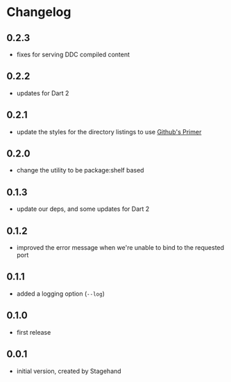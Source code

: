# Changelog

## 0.2.3

- fixes for serving DDC compiled content

## 0.2.2

- updates for Dart 2

## 0.2.1

- update the styles for the directory listings to use
  [Github's Primer](primer.github.io)

## 0.2.0

- change the utility to be package:shelf based

## 0.1.3

- update our deps, and some updates for Dart 2

## 0.1.2

- improved the error message when we're unable to bind to the requested port

## 0.1.1

- added a logging option (`--log`)

## 0.1.0

- first release

## 0.0.1

- initial version, created by Stagehand
